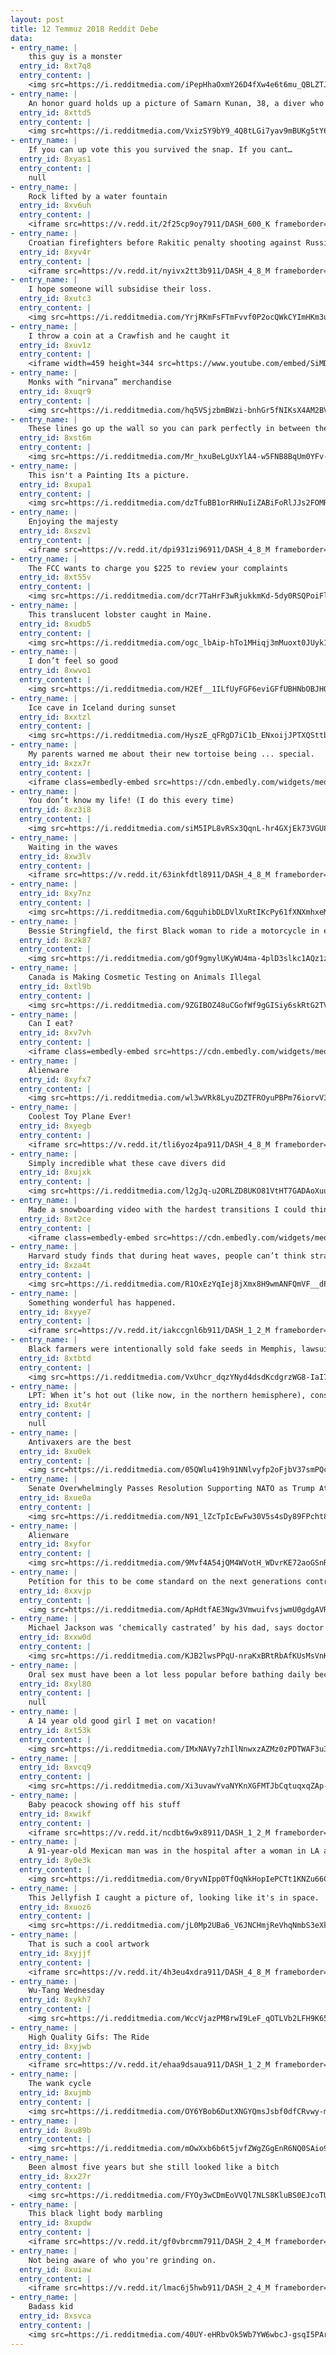 ```yaml
---
layout: post
title: 12 Temmuz 2018 Reddit Debe
data:
- entry_name: |
    this guy is a monster
  entry_id: 8xt7q8
  entry_content: |
    <img src=https://i.redditmedia.com/iPepHhaOxmY26D4fXw4e6t6mu_QBLZTJZoNJJm1dVwM.jpg?s=91809af6ebc22194444a50e5e6a3c424 frameborder=0>
- entry_name: |
    An honor guard holds up a picture of Samarn Kunan, 38, a diver who died working to save 12 boys and their soccer coach inside a flooded cave, as family members mourn on Friday.
  entry_id: 8xttd5
  entry_content: |
    <img src=https://i.redditmedia.com/VxizSY9bY9_4Q8tLGi7yav9mBUKg5tY6RqJjaabVWWk.jpg?s=59f4dcdac725aa4dc654a9b049c698b1 frameborder=0>
- entry_name: |
    If you can up vote this you survived the snap. If you cant…
  entry_id: 8xyas1
  entry_content: |
    null
- entry_name: |
    Rock lifted by a water fountain
  entry_id: 8xv6uh
  entry_content: |
    <iframe src=https://v.redd.it/2f25cp9oy7911/DASH_600_K frameborder=0></iframe>
- entry_name: |
    Croatian firefighters before Rakitic penalty shooting against Russia
  entry_id: 8xyv4r
  entry_content: |
    <iframe src=https://v.redd.it/nyivx2tt3b911/DASH_4_8_M frameborder=0></iframe>
- entry_name: |
    I hope someone will subsidise their loss.
  entry_id: 8xutc3
  entry_content: |
    <img src=https://i.redditmedia.com/YrjRKmFsFTmFvvf0P2ocQWkCYImHKm3uV0xJ8ONKCsU.png?s=bb64b276af8b255ef4226d82abd548f5 frameborder=0>
- entry_name: |
    I throw a coin at a Crawfish and he caught it
  entry_id: 8xuv1z
  entry_content: |
    <iframe width=459 height=344 src=https://www.youtube.com/embed/SiMDgHvFfog?feature=oembed&enablejsapi=1 frameborder=0 allow=autoplay; encrypted-media allowfullscreen></iframe>
- entry_name: |
    Monks with “nirvana” merchandise
  entry_id: 8xuqr9
  entry_content: |
    <img src=https://i.redditmedia.com/hq5VSjzbmBWzi-bnhGr5fNIKsX4AM2BVyuqQo74bph0.jpg?s=4e1899aa6cfa67dbf189eeeeefa7a464 frameborder=0>
- entry_name: |
    These lines go up the wall so you can park perfectly in between the lines
  entry_id: 8xst6m
  entry_content: |
    <img src=https://i.redditmedia.com/Mr_hxuBeLgUxYlA4-w5FNB8BqUm0YFv-mD4gJhhrFNw.jpg?s=7e93c088fc22ad99079a6c713e4c3608 frameborder=0>
- entry_name: |
    This isn't a Painting Its a picture.
  entry_id: 8xupa1
  entry_content: |
    <img src=https://i.redditmedia.com/dzTfuBB1orRHNuIiZABiFoRlJJs2FOMRxIJ8aWgS_gc.png?s=e4636ac9f917100cbaff1d8f57cc5119 frameborder=0>
- entry_name: |
    Enjoying the majesty
  entry_id: 8xszv1
  entry_content: |
    <iframe src=https://v.redd.it/dpi931zi96911/DASH_4_8_M frameborder=0></iframe>
- entry_name: |
    The FCC wants to charge you $225 to review your complaints
  entry_id: 8xt55v
  entry_content: |
    <img src=https://i.redditmedia.com/dcr7TaHrF3wRjukkmKd-5dy0RSQPoiFl-RuTP-kuBa8.jpg?s=39fc2b6d91179174b17c475f2cb2fd99 frameborder=0>
- entry_name: |
    This translucent lobster caught in Maine.
  entry_id: 8xudb5
  entry_content: |
    <img src=https://i.redditmedia.com/ogc_lbAip-hTo1MHiqj3mMuoxt0JUyk13giBV7RinTc.jpg?s=5c3cb717e16343b0f699995a133f2315 frameborder=0>
- entry_name: |
    I don’t feel so good
  entry_id: 8xwvo1
  entry_content: |
    <img src=https://i.redditmedia.com/H2Ef__1ILfUyFGF6eviGFfUBHNbOBJH0NiPKay3Pq3c.jpg?s=1ddc576bbd90e17da28a3747d80d3347 frameborder=0>
- entry_name: |
    Ice cave in Iceland during sunset
  entry_id: 8xxtzl
  entry_content: |
    <img src=https://i.redditmedia.com/HyszE_qFRgD7iC1b_ENxoijJPTXQSttbh9iIBvAX4UA.jpg?s=6002ae2f0cc45595b06f7f4b392ef48a frameborder=0>
- entry_name: |
    My parents warned me about their new tortoise being ... special.
  entry_id: 8xzx7r
  entry_content: |
    <iframe class=embedly-embed src=https://cdn.embedly.com/widgets/media.html?src=https%3A%2F%2Fgfycat.com%2Fifr%2FHarshAdvancedAcaciarat&url=https%3A%2F%2Fgfycat.com%2Fgifs%2Fdetail%2FHarshAdvancedAcaciarat&image=https%3A%2F%2Fthumbs.gfycat.com%2FHarshAdvancedAcaciarat-size_restricted.gif&key=522baf40bd3911e08d854040d3dc5c07&type=text%2Fhtml&schema=gfycat width=600 height=1059 scrolling=no frameborder=0 allow=autoplay; fullscreen allowfullscreen></iframe>
- entry_name: |
    You don’t know my life! (I do this every time)
  entry_id: 8xz3i8
  entry_content: |
    <img src=https://i.redditmedia.com/siM5IPL8vRSx3QqnL-hr4GXjEk73VGU8K9O_fznjWc0.jpg?s=750c89727a49edbfea63afcf2545eaa6 frameborder=0>
- entry_name: |
    Waiting in the waves
  entry_id: 8xw3lv
  entry_content: |
    <iframe src=https://v.redd.it/63inkfdtl8911/DASH_4_8_M frameborder=0></iframe>
- entry_name: |
  entry_id: 8xy7nz
  entry_content: |
    <img src=https://i.redditmedia.com/6qguhibDLDVlXuRtIKcPy61fXNXmhxeMsOH2MQ2LiXE.png?s=4dde7bc9a7934af5623b4d7584c35d3d frameborder=0>
- entry_name: |
    Bessie Stringfield, the first Black woman to ride a motorcycle in every one of the connected 48 states. She wasn’t welcomed in most motels so often slept on her bike at gas stations. Photo ca.1930.
  entry_id: 8xzk87
  entry_content: |
    <img src=https://i.redditmedia.com/gOf9gmylUKyWU4ma-4plD3slkc1AQz1zzlXt7OfzvAc.jpg?s=922aec687c16a7c8224933b13e88573c frameborder=0>
- entry_name: |
    Canada is Making Cosmetic Testing on Animals Illegal
  entry_id: 8xtl9b
  entry_content: |
    <img src=https://i.redditmedia.com/9ZGIBOZ48uCGofWf9gGISiy6skRtG2TVMes-oxqOlro.jpg?s=143d0ae348a5c5843c0230604506045d frameborder=0>
- entry_name: |
    Can I eat?
  entry_id: 8xv7vh
  entry_content: |
    <iframe class=embedly-embed src=https://cdn.embedly.com/widgets/media.html?src=https%3A%2F%2Fgfycat.com%2Fifr%2FWhisperedSlimyKite&url=https%3A%2F%2Fgfycat.com%2FWhisperedSlimyKite&image=https%3A%2F%2Fthumbs.gfycat.com%2FWhisperedSlimyKite-size_restricted.gif&key=2aa3c4d5f3de4f5b9120b660ad850dc9&type=text%2Fhtml&schema=gfycat width=600 height=600 scrolling=no frameborder=0 allow=autoplay; fullscreen allowfullscreen></iframe>
- entry_name: |
    Alienware
  entry_id: 8xyfx7
  entry_content: |
    <img src=https://i.redditmedia.com/wl3wVRk8LyuZDZTFROyuPBPm76iorvV3LbgiGYH8Hck.jpg?s=2ce1082a0768bfe7d3a2480399003d2e frameborder=0>
- entry_name: |
    Coolest Toy Plane Ever!
  entry_id: 8xyegb
  entry_content: |
    <iframe src=https://v.redd.it/tli6yoz4pa911/DASH_4_8_M frameborder=0></iframe>
- entry_name: |
    Simply incredible what these cave divers did
  entry_id: 8xujxk
  entry_content: |
    <img src=https://i.redditmedia.com/l2gJq-u2ORLZD8UKO81VtHT7GADAoXuuTMZcyqiY6tI.png?s=51bc37da625fdf9795a0d70728577a9e frameborder=0>
- entry_name: |
    Made a snowboarding video with the hardest transitions I could think of
  entry_id: 8xt2ce
  entry_content: |
    <iframe class=embedly-embed src=https://cdn.embedly.com/widgets/media.html?src=https%3A%2F%2Fplayer.vimeo.com%2Fvideo%2F277989198%3Fapp_id%3D122963&dntp=1&url=https%3A%2F%2Fvimeo.com%2F277989198&image=https%3A%2F%2Fi.vimeocdn.com%2Fvideo%2F712178251_1280.jpg&key=2aa3c4d5f3de4f5b9120b660ad850dc9&type=text%2Fhtml&schema=vimeo width=600 height=264 scrolling=no frameborder=0 allow=autoplay; fullscreen allowfullscreen></iframe>
- entry_name: |
    Harvard study finds that during heat waves, people can’t think straight - The test results showed that during the heat wave students without air conditioning experienced decreases across five measures of cognitive function.
  entry_id: 8xza4t
  entry_content: |
    <img src=https://i.redditmedia.com/R1OxEzYqIej8jXmx8H9wmANFQmVF__dPHY9bmIRODXs.jpg?s=986ce63b262a84604b3b6a6d2ee762ca frameborder=0>
- entry_name: |
    Something wonderful has happened.
  entry_id: 8xyye7
  entry_content: |
    <iframe src=https://v.redd.it/iakccgnl6b911/DASH_1_2_M frameborder=0></iframe>
- entry_name: |
    Black farmers were intentionally sold fake seeds in Memphis, lawsuit says
  entry_id: 8xtbtd
  entry_content: |
    <img src=https://i.redditmedia.com/VxUhcr_dqzYNyd4dsdKcdgrzWG8-IaI7UfjDUysYzCw.jpg?s=a184ab0748811a39f52cdc9c4bb14a05 frameborder=0>
- entry_name: |
    LPT: When it’s hot out (like now, in the northern hemisphere), consider leaving a frozen sports drink or bottle of water out for your mail carrier. Mail trucks do not have AC and it will be GREATLY appreciated
  entry_id: 8xut4r
  entry_content: |
    null
- entry_name: |
    Antivaxers are the best
  entry_id: 8xu0ek
  entry_content: |
    <img src=https://i.redditmedia.com/05QWlu419h91NNlvyfp2oFjbV37smPQciSNdpZfvs_Y.jpg?s=70fbb604386b2de7480f52caa08ff728 frameborder=0>
- entry_name: |
    Senate Overwhelmingly Passes Resolution Supporting NATO as Trump Attacks Continue
  entry_id: 8xue0a
  entry_content: |
    <img src=https://i.redditmedia.com/N91_lZcTpIcEwFw30V5s4sDy89FPcht8yTk1hQmUs0I.jpg?s=3f96d1ee0cd816597335d142a96930c9 frameborder=0>
- entry_name: |
    Alienware
  entry_id: 8xyfor
  entry_content: |
    <img src=https://i.redditmedia.com/9Mvf4A54jQM4WVotH_WDvrKE72aoGSnRXdG_gZw3z0s.jpg?s=0519499e0e8aa5563b8dc9dcf6754d55 frameborder=0>
- entry_name: |
    Petition for this to be come standard on the next generations controllers, background noise from mics on console is just too much to handle.
  entry_id: 8xxvjp
  entry_content: |
    <img src=https://i.redditmedia.com/ApHdtfAE3Ngw3VmwuifvsjwmU0gdgAVRNvLziBQdNOg.png?s=e0be92abb821c8d7b63016c757156bcf frameborder=0>
- entry_name: |
    Michael Jackson was ‘chemically castrated’ by his dad, says doctor
  entry_id: 8xxw0d
  entry_content: |
    <img src=https://i.redditmedia.com/KJB2lwsPPqU-nraKxBRtRbAfKUsMsVnKqDl7IeYuv_I.jpg?s=f43a60bf5a2c3a9635622241b9986cf1 frameborder=0>
- entry_name: |
    Oral sex must have been a lot less popular before bathing daily became a thing
  entry_id: 8xyl80
  entry_content: |
    null
- entry_name: |
    A 14 year old good girl I met on vacation!
  entry_id: 8xt53k
  entry_content: |
    <img src=https://i.redditmedia.com/IMxNAVy7zhIlNnwxzAZMz0zPDTWAF3u3MxQJnoZ140Q.jpg?s=89f0be70f12a6bc4625533090107a103 frameborder=0>
- entry_name: |
  entry_id: 8xvcq9
  entry_content: |
    <img src=https://i.redditmedia.com/Xi3uvawYvaNYKnXGFMTJbCqtuqxqZAp-1_G_hIwV4iY.jpg?s=e2183eb9493ee9fd0e8dfe914ecf8b53 frameborder=0>
- entry_name: |
    Baby peacock showing off his stuff
  entry_id: 8xwikf
  entry_content: |
    <iframe src=https://v.redd.it/ncdbt6w9x8911/DASH_1_2_M frameborder=0></iframe>
- entry_name: |
    A 91-year-old Mexican man was in the hospital after a woman in LA attacked him with a brick and told him to ‘go back to your country’. This isn’t the America I want.
  entry_id: 8y0e3k
  entry_content: |
    <img src=https://i.redditmedia.com/0ryvNIpp0TfOqNkHopIePCTt1KNZu66Cv8MLbGszwHc.jpg?s=015dec7ff074e0154d5fb29caac24f36 frameborder=0>
- entry_name: |
    This Jellyfish I caught a picture of, looking like it's in space.
  entry_id: 8xuoz6
  entry_content: |
    <img src=https://i.redditmedia.com/jL0Mp2UBa6_V6JNCHmjReVhqNmbS3eXkTCNQSYScwsE.jpg?s=f85464b6c4d2e6cda2e5777e9fdc8659 frameborder=0>
- entry_name: |
    That is such a cool artwork
  entry_id: 8xyjjf
  entry_content: |
    <iframe src=https://v.redd.it/4h3eu4xdra911/DASH_4_8_M frameborder=0></iframe>
- entry_name: |
    Wu-Tang Wednesday
  entry_id: 8xykh7
  entry_content: |
    <img src=https://i.redditmedia.com/WccVjazPM8rwI9LeF_qOTLVb2LFH9K651UCTPBkJUJg.jpg?s=0801b9c83cb16cf79a4d5094c4baee4d frameborder=0>
- entry_name: |
    High Quality Gifs: The Ride
  entry_id: 8xyjwb
  entry_content: |
    <iframe src=https://v.redd.it/ehaa9dsaua911/DASH_1_2_M frameborder=0></iframe>
- entry_name: |
    The wank cycle
  entry_id: 8xujmb
  entry_content: |
    <img src=https://i.redditmedia.com/OY6YBob6DutXNGYQmsJsbf0dfCRvwy-meDREkXmT-xs.jpg?s=031590879d71284c612b619100762440 frameborder=0>
- entry_name: |
  entry_id: 8xu89b
  entry_content: |
    <img src=https://i.redditmedia.com/mOwXxb6b6t5jvfZWgZGgEnR6NQ0SAio9YeFs-KA2KZ0.png?s=bb82c0531658e38883e93a1aa76fc8a4 frameborder=0>
- entry_name: |
    Been almost five years but she still looked like a bitch
  entry_id: 8xx27r
  entry_content: |
    <img src=https://i.redditmedia.com/FYOy3wCDmEoVVQl7NLS8KluBS0EJcoTU-t9UXJoKKT0.jpg?s=4b0f23a59e8dd7aa12d0496e449dde96 frameborder=0>
- entry_name: |
    This black light body marbling
  entry_id: 8xupdw
  entry_content: |
    <iframe src=https://v.redd.it/gf0vbrcmm7911/DASH_2_4_M frameborder=0></iframe>
- entry_name: |
    Not being aware of who you're grinding on.
  entry_id: 8xuiaw
  entry_content: |
    <iframe src=https://v.redd.it/lmac6j5hwb911/DASH_2_4_M frameborder=0></iframe>
- entry_name: |
    Badass kid
  entry_id: 8xsvca
  entry_content: |
    <img src=https://i.redditmedia.com/40UY-eHRbvOk5Wb7YW6wbcJ-gsqI5PAr2ASoNWwUupI.jpg?s=463435f4a5dea8c3656d55804e9a2b18 frameborder=0>
---
```

